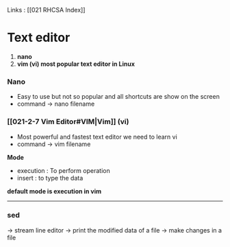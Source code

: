 Links : [[021 RHCSA Index]]

# Text editor

1. **nano**
2. **vim (vi) most popular text editor in Linux**

### Nano
- Easy to use but not so popular and all shortcuts are show on the screen
- command &rarr; nano filename

### [[021-2-7 Vim Editor#VIM|Vim]] (vi) 
- Most powerful and fastest text editor we need to learn vi
- command &rarr; vim filename

**Mode**
- execution : To perform operation
- insert : to type the data

**default mode is execution in vim**

---

### sed
&rarr; stream line editor
&rarr; print the modified data of a file
&rarr; make changes in a file